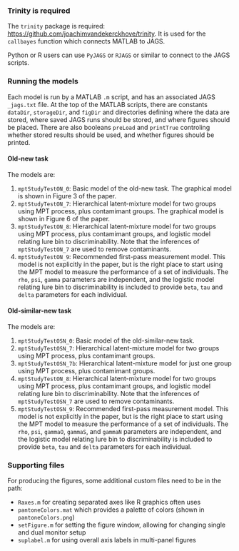 ### Trinity is required

The `trinity` package is required: https://github.com/joachimvandekerckhove/trinity. It is used for the `callbayes` function which connects MATLAB to JAGS.

Python or R users can use `PyJAGS` or `RJAGS` or similar to connect to the JAGS scripts.

### Running the models
Each model is run by a MATLAB `.m` script, and has an associated JAGS `_jags.txt` file. At the top of the MATLAB scripts, there are constants `dataDir`, `storageDir`, and `figDir` and directories defining where the data are stored, where saved JAGS runs should be stored, and where figures should be placed. There are also booleans `preLoad` and `printTrue` controling whether stored results should be used, and whether figures should be printed.

#### Old-new task

The models are:

1. `mptStudyTestON_0`: Basic model of the old-new task. The graphical model is shown in Figure 3 of the paper.
2. `mptStudyTestON_7`: Hierarchical latent-mixture model for two groups using MPT process, plus contamimant groups. The graphical model is shown in Figure 6 of the paper.
3. `mptStudyTestON_8`: Hierarchical latent-mixture model for two groups using MPT process, plus contamimant groups, and logistic model relating lure bin to discriminability. Note that the inferences of `mptStudyTestON_7` are used to remove contaminants.
4. `mptStudyTestON_9`: Recommended first-pass measurement model. This model is not explicitly in the paper, but is the right place to start using the MPT model to measure the performance of a set of individuals. The `rho`, `psi`, `gamma` parameters are independent, and the logistic model relating lure bin to discriminability is included to provide `beta`, `tau` and `delta` parameters for each individual.

#### Old-similar-new task

The models are:

1. `mptStudyTestOSN_0`: Basic model of the old-similar-new task.
2. `mptStudyTestOSN_7`: Hierarchical latent-mixture model for two groups using MPT process, plus contamimant groups.
3. `mptStudyTestOSN_7b`: Hierarchical latent-mixture model for just one group using MPT process, plus contamimant groups.
4. `mptStudyTestON_8`: Hierarchical latent-mixture model for two groups using MPT process, plus contamimant groups, and logistic model relating lure bin to discriminability. Note that the inferences of `mptStudyTestOSN_7` are used to remove contaminants.
5. `mptStudyTestOSN_9`: Recommended first-pass measurement model. This model is not explicitly in the paper, but is the right place to start using the MPT model to measure the performance of a set of individuals. The `rho`, `psi`, `gammaO`, `gammaS`, and `gammaN` parameters are independent, and the logistic model relating lure bin to discriminability is included to provide `beta`, `tau` and `delta` parameters for each individual.

### Supporting files

For producing the figures, some additional custom files need to be in the path:
- `Raxes.m` for creating separated axes like R graphics often uses
- `pantoneColors.mat` which provides a palette of colors (shown in `pantoneColors.png`)
- `setFigure.m` for setting the figure window, allowing for changing single and dual monitor setup
- `suplabel.m` for using overall axis labels in multi-panel figures
